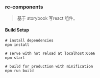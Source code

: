 ### rc-components

> 基于 storybook 写react 组件。


#### Build Setup

```
# install dependencies
npm install

# serve with hot reload at localhost:6666
npm start

# build for production with minification
npm run build
```